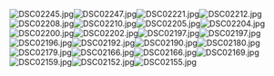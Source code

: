 ![DSC02245.jpg](/uploads/DSC02245.jpg)![DSC02247.jpg](/uploads/DSC02247.jpg)![DSC02221.jpg](/uploads/DSC02221.jpg)![DSC02212.jpg](/uploads/DSC02212.jpg)![DSC02208.jpg](/uploads/DSC02208.jpg)![DSC02210.jpg](/uploads/DSC02210.jpg)![DSC02205.jpg](/uploads/DSC02205.jpg)![DSC02204.jpg](/uploads/DSC02204.jpg)![DSC02200.jpg](/uploads/DSC02200.jpg)![DSC02202.jpg](/uploads/DSC02202.jpg)![DSC02197.jpg](/uploads/DSC02197.jpg)![DSC02197.jpg](/uploads/DSC02197.jpg)![DSC02196.jpg](/uploads/DSC02196.jpg)![DSC02192.jpg](/uploads/DSC02192.jpg)![DSC02190.jpg](/uploads/DSC02190.jpg)![DSC02180.jpg](/uploads/DSC02180.jpg)![DSC02179.jpg](/uploads/DSC02179.jpg)![DSC02166.jpg](/uploads/DSC02166.jpg)![DSC02166.jpg](/uploads/DSC02166.jpg)![DSC02169.jpg](/uploads/DSC02169.jpg)![DSC02159.jpg](/uploads/DSC02159.jpg)![DSC02152.jpg](/uploads/DSC02152.jpg)![DSC02155.jpg](/uploads/DSC02155.jpg)
